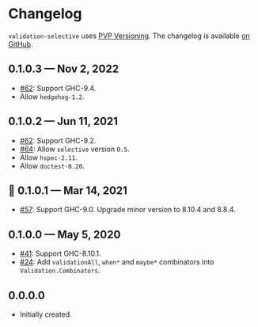# Changelog

`validation-selective` uses [PVP Versioning][1].
The changelog is available [on GitHub][2].

## 0.1.0.3 — Nov 2, 2022

* [#62](https://github.com/kowainik/validation-selective/issues/62):
  Support GHC-9.4.
* Allow `hedgehog-1.2`.
## 0.1.0.2 — Jun 11, 2021

* [#62](https://github.com/kowainik/validation-selective/issues/62):
  Support GHC-9.2.
* [#64](https://github.com/kowainik/validation-selective/issues/64):
  Allow `selective` version `0.5`.
* Allow `hspec-2.11`.
* Allow `doctest-0.20`.

## 🥧 0.1.0.1 — Mar 14, 2021

* [#57](https://github.com/kowainik/validation-selective/issues/57):
  Support GHC-9.0. Upgrade minor version to 8.10.4 and 8.8.4.

## 0.1.0.0 — May 5, 2020

* [#41](https://github.com/kowainik/validation-selective/issues/41):
  Support GHC-8.10.1.
* [#24](https://github.com/kowainik/validation-selective/issues/24):
  Add `validationAll`, `when*` and `maybe*` combinators into
  `Validation.Combinators`.

## 0.0.0.0

* Initially created.

[1]: https://pvp.haskell.org
[2]: https://github.com/kowainik/validation-selective/releases

